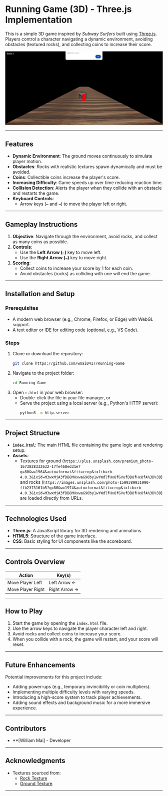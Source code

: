 # Running Game (3D) - Three.js Implementation

This is a simple 3D game inspired by *Subway Surfers* built using [Three.js](https://threejs.org/). Players control a character navigating a dynamic environment, avoiding obstacles (textured rocks), and collecting coins to increase their score.

![Screenshot](sc1.jpg)

---

## Features

- **Dynamic Environment**: The ground moves continuously to simulate player motion.
- **Obstacles**: Rocks with realistic textures spawn dynamically and must be avoided.
- **Coins**: Collectible coins increase the player's score.
- **Increasing Difficulty**: Game speeds up over time reducing reaction time.
- **Collision Detection**: Alerts the player when they collide with an obstacle and restarts the game.
- **Keyboard Controls**: 
  - Arrow keys (`←` and `→`) to move the player left or right.

---

## Gameplay Instructions

1. **Objective**: Navigate through the environment, avoid rocks, and collect as many coins as possible.
2. **Controls**:
   - Use the **Left Arrow (`←`)** key to move left.
   - Use the **Right Arrow (`→`)** key to move right.
3. **Scoring**:
   - Collect coins to increase your score by 1 for each coin.
   - Avoid obstacles (rocks) as colliding with one will end the game.

---

## Installation and Setup

### Prerequisites
- A modern web browser (e.g., Chrome, Firefox, or Edge) with WebGL support.
- A text editor or IDE for editing code (optional, e.g., VS Code).

### Steps
1. Clone or download the repository:
   ```bash
   git clone https://github.com/wmai0417/Running-Game
   ```
2. Navigate to the project folder:
   ```bash
   cd Running-Game
   ```
3. Open `r.html` in your web browser:
   - Double-click the file in your file manager, or
   - Serve the project using a local server (e.g., Python's HTTP server):
     ```bash
     python3 -m http.server
     ```

---

## Project Structure

- **`index.html`**: The main HTML file containing the game logic and rendering setup.
- **Assets**:
  - Textures for ground (`https://plus.unsplash.com/premium_photo-1673828332632-17fe468ed31e?q=80&w=1964&auto=format&fit=crop&ixlib=rb-4.0.3&ixid=M3wxMjA3fDB8MHxwaG90by1wYWdlfHx8fGVufDB8fHx8fA%3D%3D`) and rocks (`https://images.unsplash.com/photo-1599389931990-ffb2373161b5?q=80&w=1974&auto=format&fit=crop&ixlib=rb-4.0.3&ixid=M3wxMjA3fDB8MHxwaG90by1wYWdlfHx8fGVufDB8fHx8fA%3D%3D`) are loaded directly from URLs.

---

## Technologies Used

- **Three.js**: A JavaScript library for 3D rendering and animations.
- **HTML5**: Structure of the game interface.
- **CSS**: Basic styling for UI components like the scoreboard.

---

## Controls Overview

| Action                  | Key(s)       |
|-------------------------|--------------|
| Move Player Left        | Left Arrow ← |
| Move Player Right       | Right Arrow → |

---

## How to Play

1. Start the game by opening the `index.html` file.
2. Use the arrow keys to navigate the player character left and right.
3. Avoid rocks and collect coins to increase your score.
4. When you collide with a rock, the game will restart, and your score will reset.

---

## Future Enhancements

Potential improvements for this project include:
- Adding power-ups (e.g., temporary invincibility or coin multipliers).
- Implementing multiple difficulty levels with varying speeds.
- Introducing a high-score system to track player achievements.
- Adding sound effects and background music for a more immersive experience.

---

## Contributors

- **[William Mai] - Developer



---

## Acknowledgments

- Textures sourced from:
  - [Rock Texture](https://images.unsplash.com/photo-1599389931990-ffb2373161b5?q=80&w=1974&auto=format&fit=crop&ixlib=rb-4.0.3&ixid=M3wxMjA3fDB8MHxwaG90by1wYWdlfHx8fGVufDB8fHx8fA%3D%3D)
  - [Ground Texture](https://plus.unsplash.com/premium_photo-1673828332632-17fe468ed31e?q=80&w=1964&auto=format&fit=crop&ixlib=rb-4.0.3&ixid=M3wxMjA3fDB8MHxwaG90by1wYWdlfHx8fGVufDB8fHx8fA%3D%3D).

---



